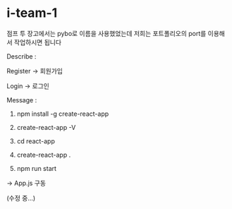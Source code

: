 # i-team-1


점프 투 장고에서는 pybo로 이름을 사용했었는데 저희는 포트폴리오의 port를 이용해서 작업하시면 됩니다

Describe :

Register -> 회원가입

Login -> 로그인 


Message : 
1. npm install -g create-react-app
   
2. create-react-app -V
  
3. cd react-app

4. create-react-app .

5. npm run start



-> App.js 구동

(수정 중...)
